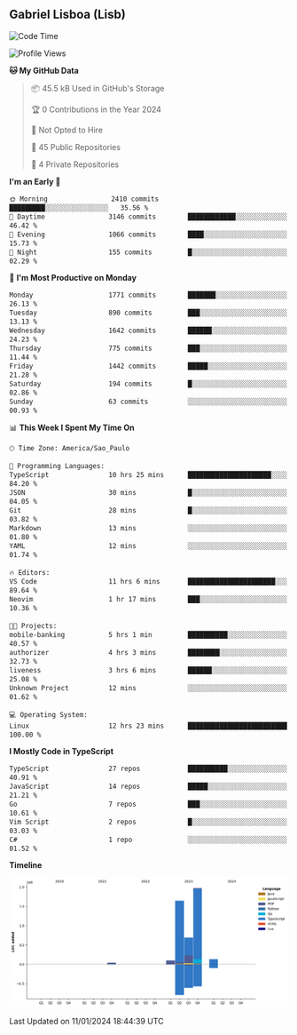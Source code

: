 ## Gabriel Lisboa (Lisb)

<!--START_SECTION:waka-->
![Code Time](http://img.shields.io/badge/Code%20Time-401%20hrs%205%20mins-blue)

![Profile Views](http://img.shields.io/badge/Profile%20Views-0-blue)

**🐱 My GitHub Data** 

> 📦 45.5 kB Used in GitHub's Storage 
 > 
> 🏆 0 Contributions in the Year 2024
 > 
> 🚫 Not Opted to Hire
 > 
> 📜 45 Public Repositories 
 > 
> 🔑 4 Private Repositories 
 > 
**I'm an Early 🐤** 

```text
🌞 Morning                2410 commits        █████████░░░░░░░░░░░░░░░░   35.56 % 
🌆 Daytime                3146 commits        ████████████░░░░░░░░░░░░░   46.42 % 
🌃 Evening                1066 commits        ████░░░░░░░░░░░░░░░░░░░░░   15.73 % 
🌙 Night                  155 commits         █░░░░░░░░░░░░░░░░░░░░░░░░   02.29 % 
```
📅 **I'm Most Productive on Monday** 

```text
Monday                   1771 commits        ███████░░░░░░░░░░░░░░░░░░   26.13 % 
Tuesday                  890 commits         ███░░░░░░░░░░░░░░░░░░░░░░   13.13 % 
Wednesday                1642 commits        ██████░░░░░░░░░░░░░░░░░░░   24.23 % 
Thursday                 775 commits         ███░░░░░░░░░░░░░░░░░░░░░░   11.44 % 
Friday                   1442 commits        █████░░░░░░░░░░░░░░░░░░░░   21.28 % 
Saturday                 194 commits         █░░░░░░░░░░░░░░░░░░░░░░░░   02.86 % 
Sunday                   63 commits          ░░░░░░░░░░░░░░░░░░░░░░░░░   00.93 % 
```


📊 **This Week I Spent My Time On** 

```text
🕑︎ Time Zone: America/Sao_Paulo

💬 Programming Languages: 
TypeScript               10 hrs 25 mins      █████████████████████░░░░   84.20 % 
JSON                     30 mins             █░░░░░░░░░░░░░░░░░░░░░░░░   04.05 % 
Git                      28 mins             █░░░░░░░░░░░░░░░░░░░░░░░░   03.82 % 
Markdown                 13 mins             ░░░░░░░░░░░░░░░░░░░░░░░░░   01.80 % 
YAML                     12 mins             ░░░░░░░░░░░░░░░░░░░░░░░░░   01.74 % 

🔥 Editors: 
VS Code                  11 hrs 6 mins       ██████████████████████░░░   89.64 % 
Neovim                   1 hr 17 mins        ███░░░░░░░░░░░░░░░░░░░░░░   10.36 % 

🐱‍💻 Projects: 
mobile-banking           5 hrs 1 min         ██████████░░░░░░░░░░░░░░░   40.57 % 
authorizer               4 hrs 3 mins        ████████░░░░░░░░░░░░░░░░░   32.73 % 
liveness                 3 hrs 6 mins        ██████░░░░░░░░░░░░░░░░░░░   25.08 % 
Unknown Project          12 mins             ░░░░░░░░░░░░░░░░░░░░░░░░░   01.62 % 

💻 Operating System: 
Linux                    12 hrs 23 mins      █████████████████████████   100.00 % 
```

**I Mostly Code in TypeScript** 

```text
TypeScript               27 repos            ██████████░░░░░░░░░░░░░░░   40.91 % 
JavaScript               14 repos            █████░░░░░░░░░░░░░░░░░░░░   21.21 % 
Go                       7 repos             ███░░░░░░░░░░░░░░░░░░░░░░   10.61 % 
Vim Script               2 repos             █░░░░░░░░░░░░░░░░░░░░░░░░   03.03 % 
C#                       1 repo              ░░░░░░░░░░░░░░░░░░░░░░░░░   01.52 % 
```



**Timeline**

![Lines of Code chart](https://raw.githubusercontent.com/tenlisboa/tenlisboa/main/assets/bar_graph.png)


 Last Updated on 11/01/2024 18:44:39 UTC
<!--END_SECTION:waka-->
